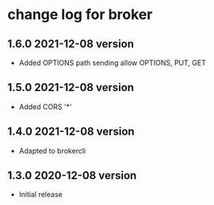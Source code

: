 # change log for broker

## 1.6.0 2021-12-08 version

- Added OPTIONS path sending allow OPTIONS, PUT, GET

## 1.5.0 2021-12-08 version

- Added CORS '*'

## 1.4.0 2021-12-08 version

- Adapted to brokercli

## 1.3.0 2020-12-08 version

- Initial release
